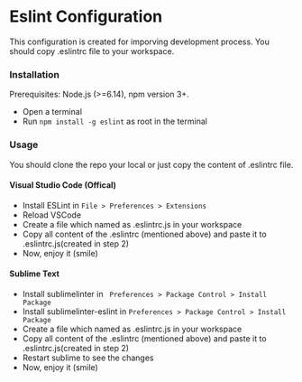 # Eslint Configuration
This configuration is created for imporving development process. You should copy .eslintrc file to your workspace.

### Installation
Prerequisites: Node.js (>=6.14), npm version 3+.

* Open a terminal
* Run ``` npm install -g eslint ``` as root in the terminal

### Usage
You should clone the repo your local or just copy the content of .eslintrc file.

#### Visual Studio Code (Offical)
* Install ESLint in ``` File > Preferences > Extensions ```
* Reload VSCode
* Create a file which named as .eslintrc.js in your workspace
* Copy all content of the .eslintrc (mentioned above) and paste it to .eslintrc.js(created in step 2)
* Now, enjoy it (smile) 

#### Sublime Text
* Install sublimelinter in ``` Preferences > Package Control > Install Package```
* Install sublimelinter-eslint in ``` Preferences > Package Control > Install Package ```
* Create a file which named as .eslintrc.js in your workspace
* Copy all content of the .eslintrc (mentioned above) and paste it to .eslintrc.js(created in step 2)
* Restart sublime to see the changes
* Now, enjoy it (smile) 
